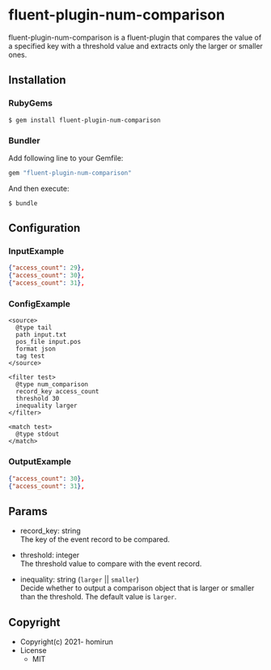 # fluent-plugin-num-comparison

fluent-plugin-num-comparison is a fluent-plugin that compares the value of a specified key with a threshold value and extracts only the larger or smaller ones.


## Installation

### RubyGems
```
$ gem install fluent-plugin-num-comparison
```

### Bundler

Add following line to your Gemfile:

```ruby
gem "fluent-plugin-num-comparison"
```

And then execute:

```
$ bundle
```

## Configuration

### InputExample
```json
{"access_count": 29},
{"access_count": 30},
{"access_count": 31},
```

### ConfigExample
```
<source>
  @type tail
  path input.txt
  pos_file input.pos
  format json
  tag test
</source>

<filter test>
  @type num_comparison
  record_key access_count
  threshold 30
  inequality larger
</filter>

<match test>
  @type stdout
</match>

```

### OutputExample
```json
{"access_count": 30},
{"access_count": 31},
```

## Params
- record_key: string  
  The key of the event record to be compared.
  
- threshold: integer  
  The threshold value to compare with the event record.
- inequality: string (`larger` || `smaller`)  
  Decide whether to output a comparison object that is larger or smaller than the threshold.
  The default value is `larger`.  


## Copyright

* Copyright(c) 2021- homirun
* License
  * MIT
